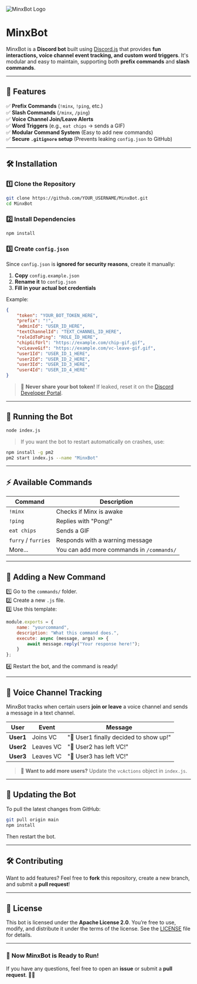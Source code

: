![MinxBot Logo]([https://your-image-url.com/logo.png](https://tenor.com/view/justaminx-chips-deadpan-gamer-eating-chips-gif-5303161221988315182))

# MinxBot

MinxBot is a **Discord bot** built using [Discord.js](https://discord.js.org/) that provides **fun interactions, voice channel event tracking, and custom word triggers**. It's modular and easy to maintain, supporting both **prefix commands** and **slash commands**.

---

## 📌 Features
✅ **Prefix Commands** (`!minx`, `!ping`, etc.)  
✅ **Slash Commands** (`/minx`, `/ping`)  
✅ **Voice Channel Join/Leave Alerts**  
✅ **Word Triggers** (e.g., `eat chips` → sends a GIF)  
✅ **Modular Command System** (Easy to add new commands)  
✅ **Secure `.gitignore` setup** (Prevents leaking `config.json` to GitHub)

---

## 🛠️ Installation

### 1️⃣ **Clone the Repository**
```sh
git clone https://github.com/YOUR_USERNAME/MinxBot.git
cd MinxBot
```

### 2️⃣ **Install Dependencies**
```sh
npm install
```

### 3️⃣ **Create `config.json`**
Since `config.json` is **ignored for security reasons**, create it manually:

1. **Copy** `config.example.json`
2. **Rename it** to `config.json`
3. **Fill in your actual bot credentials**

Example:
```json
{
    "token": "YOUR_BOT_TOKEN_HERE",
    "prefix": "!",
    "adminId": "USER_ID_HERE",
    "textChannelId": "TEXT_CHANNEL_ID_HERE",
    "roleIdToPing": "ROLE_ID_HERE",
    "chipGifUrl": "https://example.com/chip-gif.gif",
    "vcLeaveGif": "https://example.com/vc-leave-gif.gif",
    "user1Id": "USER_ID_1_HERE",
    "user2Id": "USER_ID_2_HERE",
    "user3Id": "USER_ID_3_HERE",
    "user4Id": "USER_ID_4_HERE"
}
```

> 🚨 **Never share your bot token!** If leaked, reset it on the [Discord Developer Portal](https://discord.com/developers/applications).

---

## 🚀 Running the Bot
```sh
node index.js
```
> If you want the bot to restart automatically on crashes, use:
```sh
npm install -g pm2
pm2 start index.js --name "MinxBot"
```

---

## ⚡ Available Commands
| Command | Description |
|---------|-------------|
| `!minx` | Checks if Minx is awake |
| `!ping` | Replies with "Pong!" |
| `eat chips` | Sends a GIF |
| `furry` / `furries` | Responds with a warning message |
| More... | You can add more commands in `/commands/` |

---

## 🎯 Adding a New Command
1️⃣ Go to the `commands/` folder.  
2️⃣ Create a new `.js` file.  
3️⃣ Use this template:
```js
module.exports = {
    name: "yourcommand",
    description: "What this command does.",
    execute: async (message, args) => {
        await message.reply("Your response here!");
    }
};
```
4️⃣ Restart the bot, and the command is ready!

---

## 🎤 Voice Channel Tracking
MinxBot tracks when certain users **join or leave** a voice channel and sends a message in a text channel.

| User | Event | Message |
|------|-------|---------|
| **User1** | Joins VC | "👀 User1 finally decided to show up!" |
| **User2** | Leaves VC | "💨 User2 has left VC!" |
| **User3** | Leaves VC | "💨 User3 has left VC!" |

> 🚀 **Want to add more users?** Update the `vcActions` object in `index.js`.

---

## 🔄 Updating the Bot
To pull the latest changes from GitHub:
```sh
git pull origin main
npm install
```
Then restart the bot.

---

## 🛠️ Contributing
Want to add features? Feel free to **fork** this repository, create a new branch, and submit a **pull request**!

---

## 📜 License
This bot is licensed under the **Apache License 2.0**. You’re free to use, modify, and distribute it under the terms of the license. See the [LICENSE](LICENSE) file for details.

---

### 🚀 **Now MinxBot is Ready to Run!**
If you have any questions, feel free to open an **issue** or submit a **pull request**. 🎉🔥


